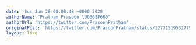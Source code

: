 ```yaml
---
date: 'Sun Jun 28 08:08:48 +0000 2020'
authorName: "Pratham Prasoon \U0001F680"
authorUrl: 'https://twitter.com/PrasoonPratham'
originalPost: 'https://twitter.com/PrasoonPratham/status/1277151953277956096'
layout: like
---
```

